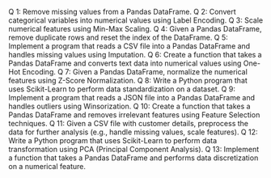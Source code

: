 Q 1: Remove missing values from a Pandas DataFrame.
Q 2: Convert categorical variables into numerical values using Label Encoding.
Q 3: Scale numerical features using Min-Max Scaling.
Q 4: Given a Pandas DataFrame, remove duplicate rows and reset the index of the DataFrame.
Q 5: Implement a program that reads a CSV file into a Pandas DataFrame and handles missing values using Imputation.
Q 6: Create a function that takes a Pandas DataFrame and converts text data into numerical values using One-Hot Encoding.
Q 7: Given a Pandas DataFrame, normalize the numerical features using Z-Score Normalization.
Q 8: Write a Python program that uses Scikit-Learn to perform data standardization on a dataset.
Q 9: Implement a program that reads a JSON file into a Pandas DataFrame and handles outliers using Winsorization.
Q 10: Create a function that takes a Pandas DataFrame and removes irrelevant features using Feature Selection techniques.
Q 11: Given a CSV file with customer details, preprocess the data for further analysis (e.g., handle missing values, scale features).
Q 12: Write a Python program that uses Scikit-Learn to perform data transformation using PCA (Principal Component Analysis).
Q 13: Implement a function that takes a Pandas DataFrame and performs data discretization on a numerical feature.